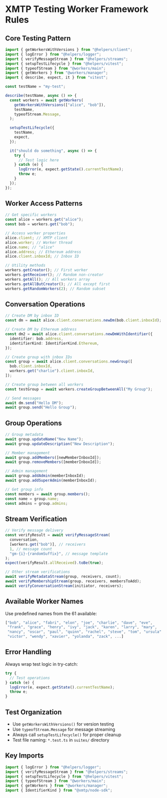 # XMTP Testing Worker Framework Rules

## Core Testing Pattern

```typescript
import { getWorkersWithVersions } from "@helpers/client";
import { logError } from "@helpers/logger";
import { verifyMessageStream } from "@helpers/streams";
import { setupTestLifecycle } from "@helpers/vitest";
import { typeofStream } from "@workers/main";
import { getWorkers } from "@workers/manager";
import { describe, expect, it } from "vitest";

const testName = "my-test";

describe(testName, async () => {
  const workers = await getWorkers(
    getWorkersWithVersions(["alice", "bob"]),
    testName,
    typeofStream.Message,
  );

  setupTestLifecycle({
    testName,
    expect,
  });

  it("should do something", async () => {
    try {
      // Test logic here
    } catch (e) {
      logError(e, expect.getState().currentTestName);
      throw e;
    }
  });
});
```

## Worker Access Patterns

```typescript
// Get specific workers
const alice = workers.get("alice");
const bob = workers.get("bob");

// Access worker properties
alice.client; // XMTP client
alice.worker; // Worker thread
alice.name; // "alice"
alice.address; // Ethereum address
alice.client.inboxId; // Inbox ID

// Utility methods
workers.getCreator(); // First worker
workers.getReceiver(); // Random non-creator
workers.getAll(); // All workers array
workers.getAllButCreator(); // All except first
workers.getRandomWorkers(2); // Random subset
```

## Conversation Operations

```typescript
// Create DM by inbox ID
const dm = await alice.client.conversations.newDm(bob.client.inboxId);

// Create DM by Ethereum address
const dm2 = await alice.client.conversations.newDmWithIdentifier({
  identifier: bob.address,
  identifierKind: IdentifierKind.Ethereum,
});

// Create group with inbox IDs
const group = await alice.client.conversations.newGroup([
  bob.client.inboxId,
  workers.get("charlie").client.inboxId,
]);

// Create group between all workers
const testGroup = await workers.createGroupBetweenAll("My Group");

// Send messages
await dm.send("Hello DM");
await group.send("Hello Group");
```

## Group Operations

```typescript
// Group metadata
await group.updateName("New Name");
await group.updateDescription("New Description");

// Member management
await group.addMembers([newMemberInboxId]);
await group.removeMembers([memberInboxId]);

// Admin management
await group.addAdmin(memberInboxId);
await group.addSuperAdmin(memberInboxId);

// Get group info
const members = await group.members();
const name = group.name;
const admins = group.admins;
```

## Stream Verification

```typescript
// Verify message delivery
const verifyResult = await verifyMessageStream(
  conversation,
  [workers.get("bob")], // receivers
  1, // message count
  "gm-{i}-{randomSuffix}", // message template
);
expect(verifyResult.allReceived).toBe(true);

// Other stream verifications
await verifyMetadataStream(group, receivers, count);
await verifyMembershipStream(group, receivers, membersToAdd);
await verifyConversationStream(initiator, receivers);
```

## Available Worker Names

Use predefined names from the 61 available:

```typescript
["bob", "alice", "fabri", "elon", "joe", "charlie", "dave", "eve",
 "frank", "grace", "henry", "ivy", "jack", "karen", "larry", "mary",
 "nancy", "oscar", "paul", "quinn", "rachel", "steve", "tom", "ursula",
 "victor", "wendy", "xavier", "yolanda", "zack", ...]
```

## Error Handling

Always wrap test logic in try-catch:

```typescript
try {
  // Test operations
} catch (e) {
  logError(e, expect.getState().currentTestName);
  throw e;
}
```

## Test Organization

- Use `getWorkersWithVersions()` for version testing
- Use `typeofStream.Message` for message streaming
- Always call `setupTestLifecycle()` for proper cleanup
- Test file naming: `*.test.ts` in `suites/` directory

## Key Imports

```typescript
import { logError } from "@helpers/logger";
import { verifyMessageStream } from "@helpers/streams";
import { setupTestLifecycle } from "@helpers/vitest";
import { typeofStream } from "@workers/main";
import { getWorkers } from "@workers/manager";
import { IdentifierKind } from "@xmtp/node-sdk";
```
